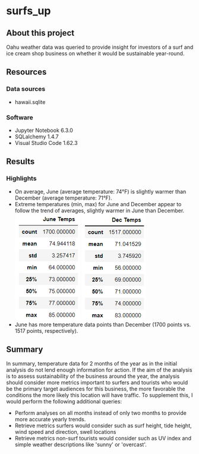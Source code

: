 # surfs_up

## About this project
Oahu weather data was queried to provide insight for investors of a surf and ice cream shop business on whether it would be sustainable year-round. 

## Resources
### Data sources
* hawaii.sqlite

### Software
* Jupyter Notebook 6.3.0
* SQLalchemy 1.4.7
* Visual Studio Code 1.62.3

## Results
### Highlights
* On average, June (average temperature: 74°F) is slightly warmer than December (average temperature: 71°F).
* Extreme temperatures (min, max) for June and December appear to follow the trend of averages, slightly warmer in June than December. 
![june_temps](Resources/june_temps.png)
![dec_temps](Resources/dec_temps.png)
* June has more temperature data points than December (1700 points vs. 1517 points, respectively).

## Summary
In summary, temperature data for 2 months of the year as in the initial analysis do not lend enough information for action. If the aim of the analysis is to assess sustainability of the business around the year, the analysis should consider more metrics important to surfers and tourists who would be the primary target audiences for this business, the more favorable the conditions the more likely this location will have traffic. To supplement this, I would perform the following additional queries:
* Perform analyses on all months instead of only two months to provide more accurate yearly trends.
* Retrieve metrics surfers would consider such as surf height, tide height, wind speed and direction, swell locations
* Retrieve metrics non-surf tourists would consider such as UV index and simple weather descriptions like 'sunny' or 'overcast'.
